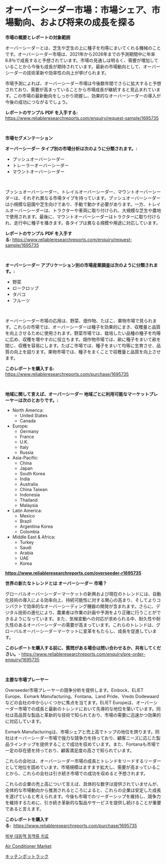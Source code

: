 <p><h1>オーバーシーダー市場：市場シェア、市場動向、および将来の成長を探る</h1></p><p><strong>市場の概要とレポートの対象範囲</strong></p>
<p><p>オーバーシーダーとは、芝生や芝生の上に種子を均等にまいてくれる機械のことです。オーバーシーダー市場は、2021年から2026年までの予測期間中に年率6.8％で成長すると予想されています。市場の見通しは明るく、需要が増加していることから今後も成長が期待されています。最新の市場動向として、オーバーシーダーの技術革新や効率性の向上が挙げられます。</p><p>市場予測によれば、オーバーシーダー市場は今後数年間でさらに拡大すると予想されており、需要が高まっていることから市場成長が継続すると見込まれています。この市場の最新動向をしっかり把握し、効果的なオーバーシーダーの導入が今後の成功につながるでしょう。</p></p>
<p><strong>レポートのサンプル PDF を入手する:</strong> <a href="https://www.reliableresearchreports.com/enquiry/request-sample/1695735">https://www.reliableresearchreports.com/enquiry/request-sample/1695735</a></p>
<p>&nbsp;</p>
<p><strong>市場セグメンテーション</strong></p>
<p><strong>オーバーシーダー タイプ別の市場分析は次のように分類されます。:</strong></p>
<p><ul><li>プッシュオーバーシーダー</li><li>トレーラーオーバーシーダー</li><li>マウントオーバーシーダー</li></ul></p>
<p>&nbsp;</p>
<p><p>プッシュオーバーシーダー、トレイルオーバーシーダー、マウントオーバーシーダーは、それぞれ異なる市場タイプを持っています。プッシュオーバーシーダーは小規模な庭園や芝生向けであり、手動で動かす必要があります。一方、トレイルオーバーシーダーは、トラクターや車両に取り付けられ、大規模な芝生や農地で使用されます。最後に、マウントオーバーシーダーはトラクターに取り付けられ、走行中に種子を播きます。各タイプは異なる規模や用途に対応しています。</p></p>
<p><strong>レポートのサンプル PDF を入手する:</strong>&nbsp;<a href="https://www.reliableresearchreports.com/enquiry/request-sample/1695735">https://www.reliableresearchreports.com/enquiry/request-sample/1695735</a></p>
<p>&nbsp;</p>
<p><strong> オーバーシーダー アプリケーション別の市場産業調査は次のように分類されます。:</strong></p>
<p><ul><li>野菜</li><li>ロークロップ</li><li>タバコ</li><li>フルーツ</li></ul></p>
<p>&nbsp;</p>
<p><p>オーバーシーダー市場の応用は、野菜、畑作物、たばこ、果物市場で見られます。これらの市場では、オーバーシーダーは種子を効果的にまき、収穫量と品質を向上させるために使用されます。野菜市場では、栽培したい品種の種子を均等に広め、収穫を増やすのに役立ちます。畑作物市場では、畝に種子をまいて畝を閉じ、収穫を容易にします。たばこ市場では、種子をまいて均等に生育させ、品質の向上を図ります。果物市場では、種子をまくことで収穫量と品質を向上させます。</p></p>
<p><strong>このレポートを購入する:</strong>&nbsp; <a href="https://www.reliableresearchreports.com/purchase/1695735">https://www.reliableresearchreports.com/purchase/1695735</a></p>
<p>&nbsp;</p>
<p><strong>地域に関して言えば、オーバーシーダー 地域ごとに利用可能なマーケットプレーヤーは次のとおりです。:</strong></p>
<p><ul>
    <li>
        North America:
        <ul>
            <li>United States</li>
            <li>Canada</li>
        </ul>
    </li>
    <li>
        Europe:
        <ul>
            <li>Germany</li>
            <li>France</li>
            <li>U.K.</li>
            <li>Italy</li>
            <li>Russia</li>
        </ul>
    </li>
    <li>
        Asia-Pacific:
        <ul>
            <li>China</li>
            <li>Japan</li>
            <li>South Korea</li>
            <li>India</li>
            <li>Australia</li>
            <li>China Taiwan</li>
            <li>Indonesia</li>
            <li>Thailand</li>
            <li>Malaysia</li>
        </ul>
    </li>
    <li>
        Latin America:
        <ul>
            <li>Mexico</li>
            <li>Brazil</li>
            <li>Argentina Korea</li>
            <li>Colombia</li>
        </ul>
    </li>
    <li>
        Middle East & Africa:
        <ul>
            <li>Turkey</li>
            <li>Saudi</li>
            <li>Arabia</li>
            <li>UAE</li>
            <li>Korea</li>
        </ul>
    </li>
    </ul></p>
<p><strong><a href="https://www.reliableresearchreports.com/overseeder-r1695735">https://www.reliableresearchreports.com/overseeder-r1695735</a></strong>&nbsp;</p>
<p><strong>世界の新たなトレンドとは オーバーシーダー 市場？</strong></p>
<p><p>グローバルオーバーシーダーマーケットの新興および現在のトレンドには、自動化技術の導入による効率向上、持続可能性に対する関心の高まり、そしてよりコンパクトで効率的なオーバーシーディング機器の開発が含まれます。さらに、デジタル技術の進化により、農業者は作業の計画や予測をより正確に行うことができるようになっています。また、気候変動への対応が求められる中、耐久性や耐久性のあるオーバーシーダーの需要が高まっています。これらのトレンドは、グローバルオーバーシーダーマーケットに変革をもたらし、成長を促進しています。</p></p>
<p><strong>このレポートを購入する前に、質問がある場合は問い合わせるか、共有してください。</strong>- <a href="https://www.reliableresearchreports.com/enquiry/pre-order-enquiry/1695735">https://www.reliableresearchreports.com/enquiry/pre-order-enquiry/1695735</a></p>
<p>&nbsp;</p>
<p><strong>主要な市場プレーヤー</strong></p>
<p><p>Overseeder市場プレーヤーの競争分析を提供します。Einbock、ELIET Europe、Exmark Manufacturing、Fontana、Land Pride、Vredo Dodewaardなどの会社の中からいくつかに焦点を当てます。ELIET Europeは、オーバーシーダー市場での成長と最新のトレンドにおいて先導的な地位を築いています。同社は高品質な製品と革新的な技術で知られており、市場の需要に迅速かつ効果的に対応しています。</p><p>Exmark Manufacturingは、市場シェアと売上高でトップの地位を誇ります。同社はオーバーシーダー市場で強力な競争力を持っており、顧客ニーズに応じた製品ラインナップを提供することで成功を収めています。また、Fontanaも市場で一定の存在感を持っており、顧客満足度の高さで知られています。</p><p>これらの会社は、オーバーシーダー市場の成長とトレンドをリードするリーダーとして地位を固めています。市場規模はますます拡大し、需要が高まっていることから、これらの会社は引き続き市場での成功を収めると予想されます。</p><p>これらの企業の売上高について言えば、具体的な数字は提供されていませんが、全体的な市場動向から推測されるところによると、これらの企業は安定した成長を遂げていると考えられます。今後も市場でのリーダーシップを維持し、競争力を維持するために、引き続き革新的な製品やサービスを提供し続けることが重要であると言えます。</p></p>
<p><strong>このレポートを購入する:</strong>&nbsp;&nbsp;<a href="https://www.reliableresearchreports.com/purchase/1695735">https://www.reliableresearchreports.com/purchase/1695735</a></p>
<p><p><a href="https://github.com/royErdmtyan906778/Market-Research-Report-List-1/blob/main/690849320802.md">복부 대동맥 동맥류 치료</a></p><p><a href="https://github.com/kathiaseamanalvaradovlprc2h/Market-Research-Report-List-2/blob/main/air-conditioner-market.md">Air Conditioner Market</a></p><p><a href="https://medium.com/@saigekulas/%E3%82%AD%E3%83%83%E3%83%81%E3%83%B3%E3%83%9D%E3%83%83%E3%83%88%E3%83%A9%E3%83%83%E3%82%AF%E5%B8%82%E5%A0%B4%E3%81%AE%E6%B4%9E%E5%AF%9F-%E5%B8%82%E5%A0%B4%E3%81%AE%E3%83%88%E3%83%AC%E3%83%B3%E3%83%89-%E6%88%90%E9%95%B7-2024%E5%B9%B4%E3%81%8B%E3%82%892031%E5%B9%B4%E3%81%BE%E3%81%A7%E3%81%AE%E4%BA%88%E6%B8%AC-fbe22ad27d73">キッチンポットラック</a></p></p>